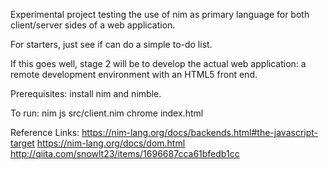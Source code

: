 Experimental project testing the use of nim as primary language for
both client/server sides of a web application.

For starters, just see if can do a simple to-do list.

If this goes well, stage 2 will be to develop the actual web
application: a remote development environment with an HTML5 front end.

Prerequisites:
install nim and nimble.

To run:
nim js src/client.nim
chrome index.html

Reference Links:
https://nim-lang.org/docs/backends.html#the-javascript-target
https://nim-lang.org/docs/dom.html
http://qiita.com/snowlt23/items/1696687cca61bfedb1cc
